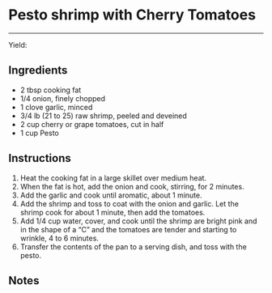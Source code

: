 # Pesto shrimp with Cherry Tomatoes
---
Yield: 

## Ingredients
- 2 tbsp cooking fat
- 1/4 onion, finely chopped
- 1 clove garlic, minced
- 3/4 lb (21 to 25) raw shrimp, peeled and deveined
- 2 cup cherry or grape tomatoes, cut in half
- 1 cup Pesto

## Instructions
1. Heat the cooking fat in a large skillet over medium heat.
2. When the fat is hot, add the onion and cook, stirring, for 2 minutes. 
3. Add the garlic and cook until aromatic, about 1 minute. 
4. Add the shrimp and toss to coat with the onion and garlic. Let the shrimp cook for about 1 minute, then add the tomatoes. 
5. Add 1/4 cup water, cover, and cook until the shrimp are bright pink and in the shape of a “C” and the tomatoes are tender and starting to wrinkle, 4 to 6 minutes.
6. Transfer the contents of the pan to a serving dish, and toss with the pesto.

## Notes

